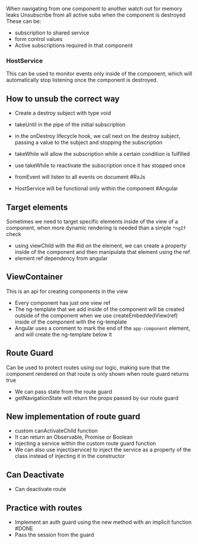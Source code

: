 When navigating from one component to another watch out for memory leaks
Unsubscribe from all active subs when the component is destroyed
These can be:
- subscription to shared service
- form control values
- Active subscriptions required in that component

### HostService

This can be used to monitor events only inside of the component, which will automatically stop listening once the component is destroyed.


## How to unsub the correct way
- Create a destroy subject with type void
- takeUntil in the pipe of the initial subscription
- in the onDestroy lifecycle hook, we call next on the destroy subject, passing a value to the subject and stopping the subscription
- takeWhile will allow the subscription while a certain condition is fulfilled
- use takeWhile to reactivate the subscription once it has stopped once


- fromEvent will listen to all events on document #RxJs
- HostService will be functional only within the component #Angular



## Target elements

Sometimes we need to target specific elements inside of the view of a component, when more dynamic rendering is needed than a simple `*ngIf ` check

- using viewChild with the #id on the element, we can create a property inside of the component and then manipulate that element using the ref
- element ref dependency from angular


## ViewContainer 

This is an api for creating components in the view
- Every component has just one view ref 
- The ng-template that we add inside of the component will be created outside of the component when we use createEmbeddedView(ref) inside of the component with the ng-template
- Angular uses a comment to mark the end of the `app-component` element, and will create the ng-template below it


## Route Guard

Can be used to protect routes using our logic, making sure that the component rendered on that route is only shown when route guard returns true

- We can pass state from the route guard
- getNavigationState will return the props passed by our route guard


## New implementation of route guard
- custom canActivateChild function
- It can return an Observable, Promise or Boolean
- injecting a service within the custom route guard function
- We can also use inject(service) to inject the service as a property of the class instead of injecting it in the constructor


## Can Deactivate
- Can deactivate route


## Practice with routes
- Implement an auth guard using the new method with an implicit function #DONE 
- Pass the session from the guard
